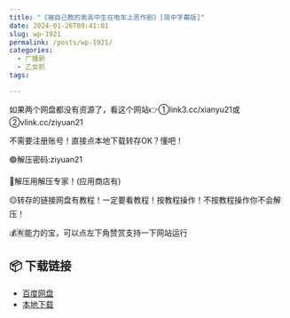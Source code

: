 ```yaml
---
title: "《被自己教的男高中生在电车上恶作剧》[简中字幕版]"
date: 2024-01-26T09:41:01
slug: wp-1921
permalink: /posts/wp-1921/
categories:
  - 广播剧
  - 乙女抓
tags:

---
```


如果两个网盘都没有资源了，看这个网站👉①link3.cc/xianyu21或②vlink.cc/ziyuan21

不需要注册账号！直接点本地下载转存OK？懂吧！

🟢解压密码:ziyuan21

🔵解压用解压专家！(应用商店有)

🟡转存的链接网盘有教程！一定要看教程！按教程操作！不按教程操作你不会解压！

💰🈶能力的宝，可以点左下角赞赏支持一下网站运行

## 📦 下载链接
- [百度网盘](https://blziyuan21.com/pay-download/1921?key=d4f9eb6f41&down_id=0)
- [本地下载](https://blziyuan21.com/pay-download/1921?key=d4f9eb6f41&down_id=1)

